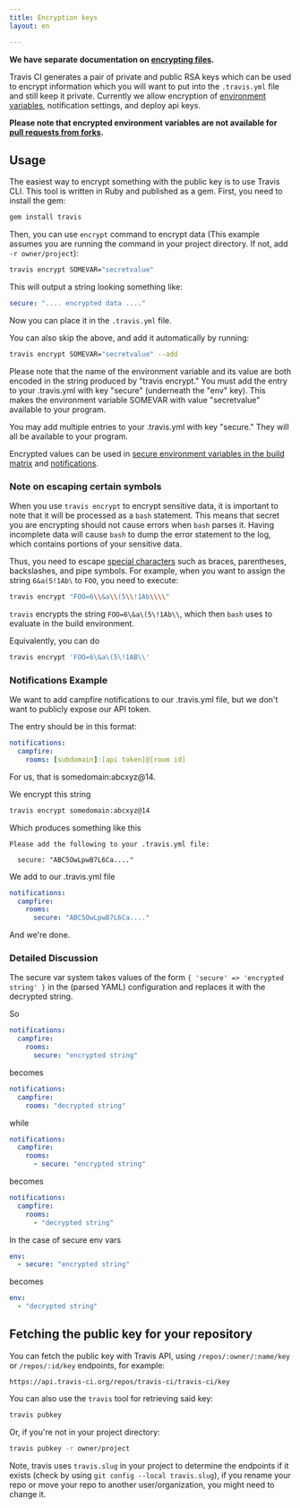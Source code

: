 ```yaml
---
title: Encryption keys
layout: en

---
```


**We have separate documentation on [encrypting files](/user/encrypting-files/).**

Travis CI generates a pair of private and public RSA keys which can be used
to encrypt information which you will want to put into the `.travis.yml` file and
still keep it private. Currently we allow encryption of
[environment variables](/user/environment-variables/), notification settings, and deploy api keys.

**Please note that encrypted environment variables are not available for [pull requests from forks](/user/pull-requests#Pull-Requests-and-Security-Restrictions).**

## Usage

The easiest way to encrypt something with the public key is to use Travis CLI.
This tool is written in Ruby and published as a gem. First, you need to install
the gem:

```bash
gem install travis
```

Then, you can use `encrypt` command to encrypt data (This example assumes you are running the command in your project directory. If not, add `-r owner/project`):

```bash
travis encrypt SOMEVAR="secretvalue"
```

This will output a string looking something like:

```yaml
secure: ".... encrypted data ...."
```

Now you can place it in the `.travis.yml` file.

You can also skip the above, and add it automatically by running:
```bash
travis encrypt SOMEVAR="secretvalue" --add
```

Please note that the name of the environment variable and its value are both encoded in the string produced by "travis encrypt." You must add the entry to your .travis.yml with key "secure" (underneath the "env" key). This makes the environment variable SOMEVAR with value "secretvalue" available to your program.

You may add multiple entries to your .travis.yml with key "secure." They will all be available to your program.

Encrypted values can be used in
[secure environment variables in the build matrix](/user/environment-variables#Defining-Variables-in-.travis.yml)
and [notifications](/user/notifications).

### Note on escaping certain symbols

When you use `travis encrypt` to encrypt sensitive data, it is important to note that it will
be processed as a `bash` statement.
This means that secret you are encrypting should not cause errors when `bash` parses it.
Having incomplete data will cause `bash` to dump the error statement to the log, which
contains portions of your sensitive data.

Thus, you need to escape [special characters](http://www.tldp.org/LDP/abs/html/special-chars.html)
such as braces, parentheses, backslashes, and pipe symbols.
For example, when you want to assign the string `6&a(5!1Ab\` to `FOO`, you need to execute:

```bash
travis encrypt "FOO=6\\&a\\(5\\!1Ab\\\\"
```

`travis` encrypts the string `FOO=6\&a\(5\!1Ab\\`, which then `bash` uses to evaluate in the build environment.

Equivalently, you can do

```bash
travis encrypt 'FOO=6\&a\(5\!1AB\\'
```

### Notifications Example

We want to add campfire notifications to our .travis.yml file, but we don't want to publicly expose our API token.

The entry should be in this format:

```yaml
notifications:
  campfire:
    rooms: [subdomain]:[api token]@[room id]
```

For us, that is somedomain:abcxyz@14.

We encrypt this string

```bash
travis encrypt somedomain:abcxyz@14
```

Which produces something like this

```
Please add the following to your .travis.yml file:

  secure: "ABC5OwLpwB7L6Ca...."
```

We add to our .travis.yml file

```yaml
notifications:
  campfire:
    rooms:
      secure: "ABC5OwLpwB7L6Ca...."
```

And we're done.

### Detailed Discussion

The secure var system takes values of the form `{ 'secure' => 'encrypted string' }` in the (parsed YAML) configuration and replaces it with the decrypted string.

So

```yaml
notifications:
  campfire:
    rooms:
      secure: "encrypted string"
```

becomes

```yaml
notifications:
  campfire:
    rooms: "decrypted string"
```

while

```yaml
notifications:
  campfire:
    rooms:
      - secure: "encrypted string"
```

becomes

```yaml
notifications:
  campfire:
    rooms:
      - "decrypted string"
```

In the case of secure env vars

```yaml
env:
  - secure: "encrypted string"
```

becomes

```yaml
env:
  - "decrypted string"
```

## Fetching the public key for your repository

You can fetch the public key with Travis API, using `/repos/:owner/:name/key` or
`/repos/:id/key` endpoints, for example:

```
https://api.travis-ci.org/repos/travis-ci/travis-ci/key
```

You can also use the `travis` tool for retrieving said key:

```bash
travis pubkey
```

Or, if you're not in your project directory:

```bash
travis pubkey -r owner/project
```

Note, travis uses `travis.slug` in your project to determine the endpoints if it exists (check by using `git config --local travis.slug`), if you rename your repo or move your repo to another user/organization, you might need to change it.
